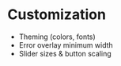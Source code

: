 # Customization

- Theming (colors, fonts)
- Error overlay minimum width
- Slider sizes & button scaling
